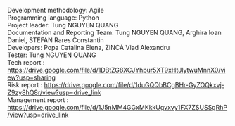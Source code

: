 Development methodology: Agile
<br>
Programming language: Python
<br>
Project leader: Tung NGUYEN QUANG
<br>
Documentation and Reporting Team: Tung NGUYEN QUANG, Arghira Ioan Daniel, STEFAN Rares Constantin
<br>
Developers: Popa Catalina Elena,  ZINCĂ Vlad Alexandru
<br>
Tester: Tung NGUYEN QUANG
<br>
Tech report : https://drive.google.com/file/d/1DBtZG8XCJYhpur5XT9xHtJlytwuMnnX0/view?usp=sharing
<br>
Risk report : https://drive.google.com/file/d/1duGQQbBCgBHr-GyZOQkxvj-Z9zy8hQ8r/view?usp=drive_link
<br>
Management report : https://drive.google.com/file/d/1J5nMM4GGxMKkkUgvxvy1FX7ZSUSSgRhP/view?usp=drive_link
